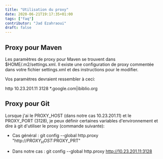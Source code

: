 ```yaml
---
title: "Utilisation du proxy"
date: 2020-06-21T19:17:35+01:00
tags: ["faq"]
contributor: "Jad Ezahraoui"
draft: false
---
```


## Proxy pour Maven

Les paramètres de proxy pour Maven se trouvent dans $HOME/.m2/settings.xml. Il existe une configuration de proxy commentée dans votre fichier settings.xml et des instructions pour le modifier.

Vos paramètres devraient ressembler à ceci:

<proxies>
    <proxy>
      <protocol>http</protocol>
      <host>10.23.201.11</host>
      <port>3128</port>
      <nonProxyHosts>*.google.com|ibiblio.org</nonProxyHosts>
    </proxy>
</proxies>


## Proxy pour Git

Lorsque j'ai le PROXY_HOST (dans notre cas 10.23.201.11) et le PROXY_PORT (3128), je peux définir certaines variables d'environnement et dire à git d'utiliser le proxy (commande suivante):

- Cas général : git config --global http.proxy "http://$PROXY_HOST:$PROXY_PRT"

- Dans notre cas : git config --global http.proxy http://10.23.201.11:3128
